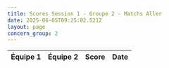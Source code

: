 ```yaml
---
title: Scores Session 1 - Groupe 2 - Matchs Aller
date: 2025-06-05T09:25:02.521Z
layout: page
concern_group: 2
---
```




| Équipe 1 | Équipe 2 | Score | Date |
|----------|----------|-------|------|


